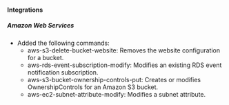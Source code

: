 
#### Integrations

##### Amazon Web Services

- Added the following commands:
  - aws-s3-delete-bucket-website: Removes the website configuration for a bucket.
  - aws-rds-event-subscription-modify: Modifies an existing RDS event notification subscription.
  - aws-s3-bucket-ownership-controls-put: Creates or modifies OwnershipControls for an Amazon S3 bucket.
  - aws-ec2-subnet-attribute-modify: Modifies a subnet attribute.